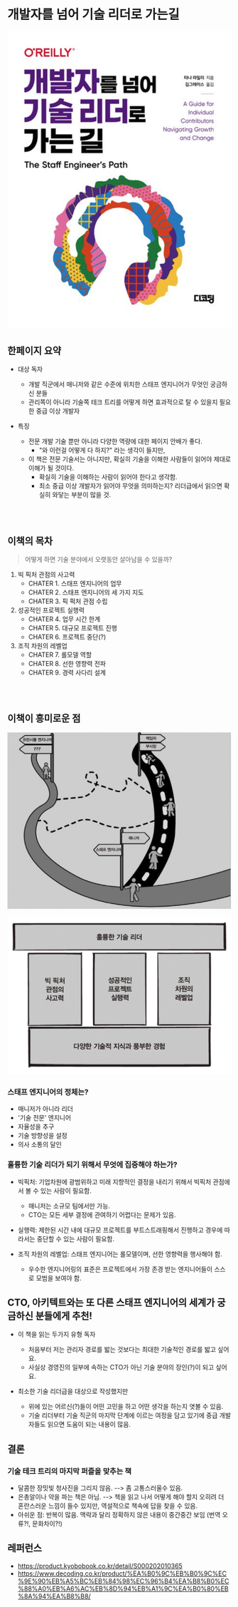 # 개발자를 넘어 기술 리더로 가는길

![staff engineer's path](./images/c-3.png)

## 한페이지 요약

- 대상 독자

  - 개발 직군에서 매니저와 같은 수준에 위치한 스태프 엔지니어가 무엇인 궁금하신 분들
  - 관리쪽이 아니라 기술쪽 테크 트리를 어떻게 하면 효과적으로 탈 수 있을지 필요한 중급 이상 개발자

- 특징
  - 전문 개발 기술 뿐만 아니라 다양한 역량에 대한 페이지 안배가 좋다.
    - "와 이런걸 어떻게 다 하지?" 라는 생각이 들지만,
  - 이 책은 전문 기술서는 아니지만, 확실히 기술을 이해한 사람들이 읽어야 제대로 이해가 될 것이다.
    - 확실히 기술을 이해하는 사람이 읽어야 한다고 생각함.
    - 최소 중급 이상 개발자가 읽어야 무엇을 의미하는지? 리더급에서 읽으면 확실히 와닿는 부분이 많을 것.

<br /><br />

## 이책의 목차

> 어떻게 하면 기술 분야에서 오랫동안 살아남을 수 있을까?

1. 빅 픽처 관점의 사고력
   - CHATER 1. 스태프 엔지니어의 업무
   - CHATER 2. 스태프 엔지니어의 세 가지 지도
   - CHATER 3. 픽 퍽처 관점 수립
2. 성공적인 프로젝트 실행력
   - CHATER 4. 업무 시간 한계
   - CHATER 5. 대규모 프로젝트 진행
   - CHATER 6. 프로젝트 중단(?)
3. 조직 차원의 레벨업
   - CHATER 7. 롤모델 역할
   - CHATER 8. 선한 영향력 전파
   - CHATER 9. 경력 사다리 설계

<br />
<br />

## 이책이 흥미로운 점

![staff engineer's path](./images/c-1.png)

![staff engineer's path](./images/c-2.png)

### 스태프 엔지니어의 정체는?

- 매니저가 아니라 리더
- '기술 전문' 엔지니어
- 자율성을 추구
- 기술 방향성을 설정
- 의사 소통의 달인

### 훌륭한 기술 리더가 되기 위해서 무엇에 집중해야 하는가?

- 빅픽처: 기업차원에 광범위하고 미래 지향적인 결정을 내리기 위해서 빅픽처 관점에서 볼 수 있는 사람이 필요함.

  - 매니저는 소규모 팀에서만 가능.
  - CTO는 모든 세부 결정에 관여하기 어렵다는 문제가 있음.

- 실행력: 제한된 시간 내에 대규모 프로젝트를 부트스트래핑해서 진행하고 경우에 따라서는 중단할 수 있는 사람이 필요함.

- 조직 차원의 레벨업: 스태프 엔지니어는 롤모델이며, 선한 영향력을 행사해야 함.
  - 우수한 엔지니어링의 표준은 프로젝트에서 가장 존경 받는 엔지니어들이 스스로 모범을 보여야 함.

## CTO, 아키텍트와는 또 다른 스태프 엔지니어의 세계가 궁금하신 분들에게 추천!

- 이 책을 읽는 두가지 유형 독자

  - 처음부터 저는 관리자 경로를 밟는 것보다는 최대한 기술적인 경로를 밟고 싶어요.
  - 사실상 경영진의 일부에 속하는 CTO가 아닌 기술 분야의 장인(?)이 되고 싶어요.

- 최소한 기술 리더급을 대상으로 작성했지만
  - 위에 있는 어르신(?)들이 어떤 고민을 하고 어떤 생각을 하는지 엿볼 수 있음.
  - 기술 리더부터 기술 직군의 마지막 단계에 이르는 여정을 담고 있기에 중급 개발자들도 읽으면 도움이 되는 내용이 많음.

## 결론

### 기술 테크 트리의 마지막 퍼즐을 맞추는 책

- 달콤한 장밋빛 청사진을 그리지 않음. --> 좀 고통스러울수 있음.
- 은총알이나 약을 파는 책은 아님. --> 책을 읽고 나서 어떻게 해야 할지 오히려 더 혼란스러운 느낌이 들수 있지만, 역설적으로 책속에 답을 찾을 수 있음.
- 아쉬운 점: 반복이 많음. 맥락과 달리 정확하지 않은 내용이 중간중간 보임 (번역 오류?!, 문화차이?!)

## 레퍼런스

- https://product.kyobobook.co.kr/detail/S000202010365
- https://www.decoding.co.kr/product/%EA%B0%9C%EB%B0%9C%EC%9E%90%EB%A5%BC%EB%84%98%EC%96%B4%EA%B8%B0%EC%88%A0%EB%A6%AC%EB%8D%94%EB%A1%9C%EA%B0%80%EB%8A%94%EA%B8%B8/
